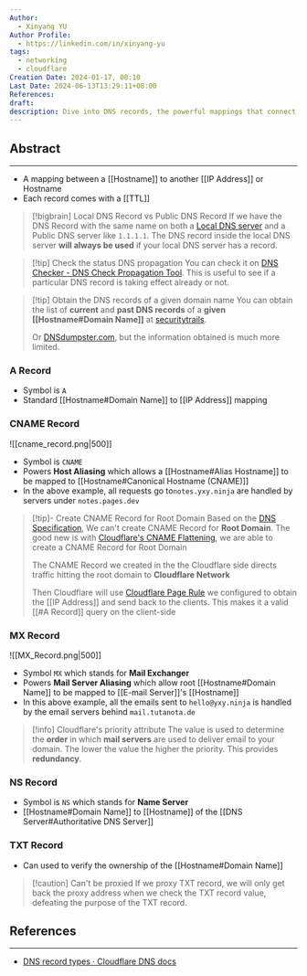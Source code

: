 ```yaml
---
Author:
  - Xinyang YU
Author Profile:
  - https://linkedin.com/in/xinyang-yu
tags:
  - networking
  - cloudflare
Creation Date: 2024-01-17, 00:10
Last Date: 2024-06-13T13:29:11+08:00
References: 
draft: 
description: Dive into DNS records, the powerful mappings that connect hostnames to IP addresses, email servers, and more. ️ Explore A, CNAME, MX, and NS records, and learn how they keep your online experience seamless.
---
```

## Abstract
---
- A mapping between a [[Hostname]] to another [[IP Address]] or Hostname
- Each record comes with a [[TTL]]

>[!bigbrain] Local DNS Record vs Public DNS Record
> If we have the DNS Record with the same name on both a [Local DNS server](https://docs.pi-hole.net/guides/dns/unbound/) and a Public DNS server like `1.1.1.1`. The DNS record inside the local DNS server **will always be used** if your local DNS server has a record.

>[!tip] Check the status DNS propagation
> You can check it on [DNS Checker - DNS Check Propagation Tool](https://dnschecker.org/#A/www.hello-algo.com). This is useful to see if a particular DNS record is taking effect already or not.

>[!tip] Obtain the DNS records of a given domain name
> You can obtain the list of **current** and **past DNS records** of a **given [[Hostname#Domain Name]]** at [securitytrails](https://securitytrails.com).
> 
> Or [DNSdumpster.com](https://dnsdumpster.com/), but the information obtained is much more limited.


### A Record
- Symbol is ``A``
- Standard [[Hostname#Domain Name]] to [[IP Address]] mapping

### CNAME Record
![[cname_record.png|500]]
- Symbol is `CNAME`
- Powers **Host Aliasing** which allows a [[Hostname#Alias Hostname]] to be mapped to [[Hostname#Canonical Hostname (CNAME)]]
- In the above example, all requests go to`notes.yxy.ninja` are handled by servers under `notes.pages.dev`

>[!tip]- Create CNAME Record for Root Domain
>Based on the [DNS Specification](https://www.ietf.org/rfc/rfc1035.txt), We can't create CNAME Record for **Root Domain**. The good new is with [Cloudflare's CNAME Flattening](https://blog.cloudflare.com/introducing-cname-flattening-rfc-compliant-cnames-at-a-domains-root/), we are able to create a CNAME Record for Root Domain
>
>The CNAME Record we created in the the Cloudflare side directs traffic hitting the root domain to **Cloudflare Network**
>
>Then Cloudflare will use [Cloudflare Page Rule](https://developers.cloudflare.com/rules/page-rules/how-to/url-forwarding/) we configured to obtain the [[IP Address]] and send back to the clients. This makes it a valid [[#A Record]] query on the client-side
### MX Record
![[MX_Record.png|500]]
- Symbol ``MX`` which stands for **Mail Exchanger**
- Powers **Mail Server Aliasing** which allow root [[Hostname#Domain Name]] to be mapped to [[E-mail Server]]'s [[Hostname]]
- In this above example, all the emails sent to `hello@yxy.ninja` is handled by the email servers behind `mail.tutanota.de`

>[!info] Cloudflare's priority attribute
> The value is used to determine the **order** in which **mail servers** are used to deliver email to your domain. The lower the value the higher the priority. This provides **redundancy**.

### NS Record
- Symbol is ``NS`` which stands for **Name Server** 
- [[Hostname#Domain Name]] to [[Hostname]] of the [[DNS Server#Authoritative DNS Server]]

### TXT Record
- Can used to verify the ownership of the [[Hostname#Domain Name]]

>[!caution] Can't be proxied
> If we proxy TXT record, we will only get back the proxy address when we check the TXT record value, defeating the purpose of the TXT record.
## References
---
- [DNS record types · Cloudflare DNS docs](https://developers.cloudflare.com/dns/manage-dns-records/reference/dns-record-types/)
